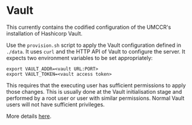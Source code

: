 # Vault

This currently contains the codified configuration of the UMCCR's installation of Hashicorp Vault.


Use the `provision.sh` script to apply the Vault configuration defined in `./data`. It uses `curl` and the HTTP API of Vault to configure the server. It expects two environment variables to be set appropriately:
```
export VAULT_ADDR=<vault URL:PORT>
export VAULT_TOKEN=<vault access token>
```
This requires that the executing user has sufficient permissions to apply those changes. This is usually done at the Vault initialisation stage and performed by a root user or user with similar permissions. Normal Vault users will not have sufficient privileges.

More details [here](https://www.hashicorp.com/blog/codifying-vault-policies-and-configuration).
